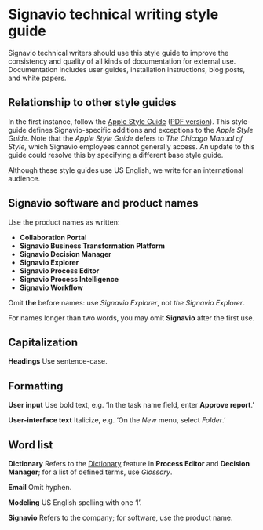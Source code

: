 # Signavio technical writing style guide

Signavio technical writers should use this style guide to improve the consistency and quality of all kinds of documentation for external use.
Documentation includes user guides, installation instructions, blog posts, and white papers.

## Relationship to other style guides

In the first instance, follow the [Apple Style Guide](http://help.apple.com/asg/mac/2013/) ([PDF version](https://help.apple.com/asg/mac/2013/ASG_2013.pdf)).
This style-guide defines Signavio-specific additions and exceptions to the _Apple Style Guide_.
Note that the _Apple Style Guide_ defers to _The Chicago Manual of Style_, which Signavio employees cannot generally access.
An update to this guide could resolve this by specifying a different base style guide.

Although these style guides use US English, we write for an international audience.

## Signavio software and product names

Use the product names as written:

* **Collaboration Portal**
* **Signavio Business Transformation Platform**
* **Signavio Decision Manager**
* **Signavio Explorer**
* **Signavio Process Editor**
* **Signavio Process Intelligence**
* **Signavio Workflow**

Omit **the** before names: use _Signavio Explorer_, not _the Signavio Explorer_.

For names longer than two words, you may omit **Signavio** after the first use.


## Capitalization

**Headings** Use sentence-case.

## Formatting

**User input** Use bold text, e.g. ‘In the task name field, enter **Approve report**.’

**User-interface text** Italicize, e.g. ‘On the _New_ menu, select _Folder_.’

## Word list

**Dictionary** Refers to the [Dictionary](https://editor.signavio.com/userguide/en/dictionary/) feature in **Process Editor** and **Decision Manager**; for a list of defined terms, use _Glossary_.

**Email** Omit hyphen.

**Modeling** US English spelling with one ‘l’.

**Signavio** Refers to the company; for software, use the product name.

